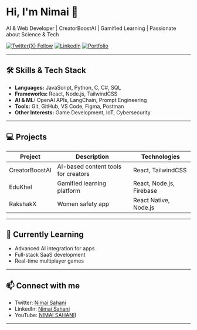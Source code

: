 # Hi, I'm Nimai 👋
AI & Web Developer | CreatorBoostAI | Gamified Learning | Passionate about Science & Tech

[![Twitter(X) Follow](https://img.shields.io/twitter/follow/Nimai?style=social)](https://x.com/nimaisahani7)
[![LinkedIn](https://img.shields.io/badge/LinkedIn-Nimai-blue)](https://linkedin.com/in/nimai-sahani)
[![Portfolio](https://img.shields.io/badge/Portfolio-Website-orange)](https://yourwebsite.com)

---

## 🛠 Skills & Tech Stack
- **Languages:** JavaScript, Python, C, C#, SQL
- **Frameworks:** React, Node.js, TailwindCSS
- **AI & ML:** OpenAI APIs, LangChain, Prompt Engineering
- **Tools:** Git, GitHub, VS Code, Figma, Postman
- **Other Interests:** Game Development, IoT, Cybersecurity

---

## 💻 Projects
| Project | Description | Technologies |
|---------|-------------|--------------|
| CreatorBoostAI | AI-based content tools for creators | React, TailwindCSS |
| EduKhel | Gamified learning platform | React, Node.js, Firebase |
| RakshakX | Women safety app | React Native, Node.js |

---

## 🌱 Currently Learning
- Advanced AI integration for apps  
- Full-stack SaaS development  
- Real-time multiplayer games  

---

## 📫 Connect with me
- Twitter: [Nimai Sahani](https://x.com/nimaisahani7)  
- LinkedIn: [Nimai Sahani](https://linkedin.com/in/nimai-sahani)  
- YouTube: [NIMAI SAHANI](https://www.youtube.com/@NimaiInsight))

---

